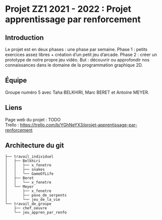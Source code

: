 # Projet ZZ1 2021 - 2022 : Projet apprentissage par renforcement

## Introduction
Le projet est en deux phases : une phase par semaine. Phase 1 : petits exercices assez libres + création d’un petit jeu d’arcade. Phase 2 : créer un prototype de notre propre jeu vidéo. But : découvrir ou approfondir nos connaissances dans le domaine de la programmation graphique 2D.

## Équipe
Groupe numéro 5 avec Taha BELKHIRI, Marc BERET et Antoine MEYER.

## Liens
Page web du projet : TODO      
Trello : https://trello.com/b/YGhNeYX3/projet-apprentissage-par-renforcement

## Architecture du git
```
├── travail_individuel    
│   ├── Belkhiri    
│   │   ├── x_fenetre
│   │   ├── snakes
│   │   └── GameOfLife
│   ├── Beret 
│   │   └── x_fenetre
│   └── Meyer  
│       ├── x_fenetre
│       ├── pave_de_serpents
│       └── jeu_de_la_vie
└── travail_de_groupe   
    ├── chef_oeuvre   
    └── jeu_appren_par_renfo    
```
